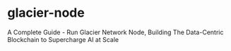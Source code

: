 # glacier-node
A Complete Guide - Run Glacier Network Node, Building The Data-Centric Blockchain to Supercharge AI at Scale
